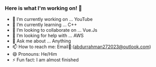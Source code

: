 ### Here is what I'm working on! 👋



- 🔭 I’m currently working on ... YouTube
- 🌱 I’m currently learning ... C++
- 👯 I’m looking to collaborate on ... Vue.Js
- 🤔 I’m looking for help with ... AWS
- 💬 Ask me about ... Anything
- 📫 How to reach me: Email:email::(abdurrahman272023@outlook.com)
- 😄 Pronouns: He/Him
- ⚡ Fun fact: I am almost finished

